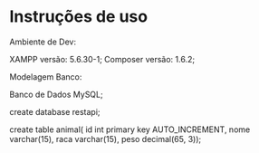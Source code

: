 # Instruções de uso
Ambiente de Dev:

XAMPP versão: 5.6.30-1;
Composer versão: 1.6.2;

Modelagem Banco:

Banco de Dados MySQL;

create database restapi;

create table animal(
	id int primary key AUTO_INCREMENT,
    nome varchar(15),
    raca varchar(15),
    peso decimal(65, 3));

